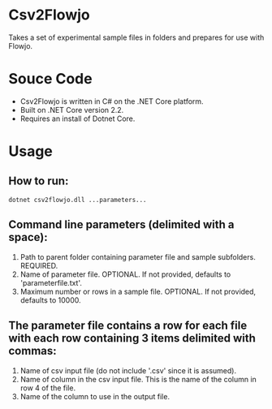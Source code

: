 # Csv2Flowjo
Takes a set of experimental sample files in folders and prepares for use with Flowjo.

# Souce Code
* Csv2Flowjo is written in C# on the .NET Core platform. 
* Built on .NET Core version 2.2.
* Requires an install of Dotnet Core.

# Usage

 ## How to run:
 ```dotnet csv2flowjo.dll ...parameters...```

 ## Command line parameters (delimited with a space):
  1. Path to parent folder containing parameter file and sample subfolders. REQUIRED.
  2. Name of parameter file. OPTIONAL. If not provided, defaults to 'parameterfile.txt'.
  3. Maximum number or rows in a sample file. OPTIONAL. If not provided, defaults to 10000.

 ## The parameter file contains a row for each file with each row containing 3 items delimited with commas:
  1. Name of csv input file (do not include '.csv' since it is assumed).
  2. Name of column in the csv input file. This is the name of the column in row 4 of the file.
  3. Name of the column to use in the output file.
